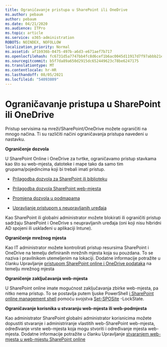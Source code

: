 ```yaml
---
title: Ograničavanje pristupa u SharePoint ili OneDrive
ms.author: pebaum
author: pebaum
ms.date: 04/21/2020
ms.audience: ITPro
ms.topic: article
ms.service: o365-administration
ROBOTS: NOINDEX, NOFOLLOW
localization_priority: Normal
ms.assetid: af1b936b-0475-497b-a6d3-e671aef7b717
ms.openlocfilehash: fc6731d5a7747bb4fc8d6cef1b6ac0045d11917d7f97abbb21eea9613b1b1aa2
ms.sourcegitcommit: b5f7da89a650d2915dc652449623c78be6247175
ms.translationtype: MT
ms.contentlocale: hr-HR
ms.lasthandoff: 08/05/2021
ms.locfileid: "54093809"
---
```

# <a name="restrict-access-in-sharepoint-or-onedrive"></a>Ograničavanje pristupa u SharePoint ili OneDrive

Pristup servisima na mreži/SharePoint/OneDrive možete ograničiti na mnogo načina. Ti su različiti načini ograničavanja pristupa navedeni u nastavku. 

**Ograničenje dozvola**

U SharePoint Online i OneDrive za tvrtke, ograničavamo pristup stavkama kao što su web-mjesta, datoteke i mape tako da samo tim grupama/pojedincima koji bi trebali imati pristup.

- [Prilagodba dozvola za SharePoint ili biblioteku](https://support.office.com/article/Customize-permissions-for-a-SharePoint-list-or-library-02d770f3-59eb-4910-a608-5f84cc297782)

- [Prilagodba dozvola SharePoint web-mjesta](https://docs.microsoft.com/sharepoint/customize-sharepoint-site-permissions)

- [Promjena dozvola u podmapama](https://support.office.com/article/Change-the-permissions-on-a-subfolder-5427BD7C-F20A-4F75-8CF2-5359DD45A1A6)

- [Upravljanje pristupom s neupravljanih uređaja](https://docs.microsoft.com/sharepoint/control-access-from-unmanaged-devices)

Kao SharePoint ili globalni administrator možete blokirati ili ograničiti pristup sadržaju SharePoint i OneDrive s neupravljanih uređaja (oni koji nisu hibridni AD spojeni ili usklađeni u aplikaciji Intune).

**Ograničenje mrežnog mjesta**

Kao IT administrator možete kontrolirati pristup resursima SharePoint i OneDrive na temelju definiranih mrežnih mjesta koja su pouzdana. To se naziva i pravilnikom utemeljenim na lokaciji. Dodatne informacije potražite u članku Upravljanje [pristupom SharePoint online i OneDrive podataka](https://docs.microsoft.com/sharepoint/control-access-based-on-network-location) na temelju mrežnog mjesta

**Ograničenje zaključavanja web-mjesta** 

U SharePoint online imate mogućnost zaključavanja zbirke web-mjesta, pa nitko nema pristup. To se postavlja putem ljuske PowerShell [i SharePoint online management shell](https://docs.microsoft.com/powershell/sharepoint/sharepoint-online/connect-sharepoint-online?view=sharepoint-ps) pomoću svojstva [Set-SPOSite](https://docs.microsoft.com/powershell/module/sharepoint-online/set-sposite?view=sharepoint-ps) -LockState.

**Ograničavanje korisnika u stvaranju web-mjesta ili web-podmjesta**

Kao administrator SharePoint globalni administrator korisnicima možete dopustiti stvaranje i administriranje vlastitih web-SharePoint web-mjesta, određivanje vrste web-mjesta koja mogu stvoriti i određivanje mjesta web-mjesta. Dodatne informacije potražite u članku Upravljanje [stvaranjem web-mjesta u web-mjestu SharePoint online](https://docs.microsoft.com/sharepoint/manage-site-creation)

